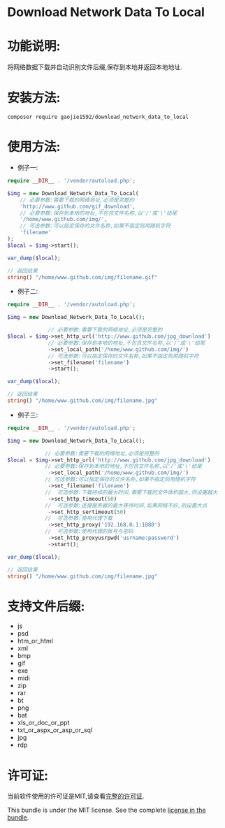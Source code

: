 # Download Network Data To Local


# 功能说明:
将网络数据下载并自动识别文件后缀,保存到本地并返回本地地址.
# 安装方法:
```
composer require gaojie1592/download_network_data_to_local
```
# 使用方法:

- 例子一:
```php
require __DIR__ . '/vendor/autoload.php';

$img = new Download_Network_Data_To_Local(
    // 必要参数:需要下载的网络地址,必须是完整的
    'http://www.github.com/gif_download',
    // 必要参数:保存到本地的地址,不包含文件名称,以'/'或'\'结尾
    '/home/www.github.com/img/',
    // 可选参数:可以指定保存的文件名称,如果不指定则用随机字符
    'filename'
);
$local = $img->start();

var_dump($local);

// 返回结果
string() "/home/www.github.com/img/filename.gif"
```
- 例子二:
```php
require __DIR__ . '/vendor/autoload.php';

$img = new Download_Network_Data_To_Local();

             // 必要参数:需要下载的网络地址,必须是完整的
$local = $img->set_http_url('http://www.github.com/jpg_download')
             // 必要参数:保存到本地的地址,不包含文件名称,以'/'或'\'结尾
             ->set_local_path('/home/www.github.com/img/')
             // 可选参数:可以指定保存的文件名称,如果不指定则用随机字符
             ->set_filename('filename')
             ->start();

var_dump($local);

// 返回结果
string() "/home/www.github.com/img/filename.jpg"

```
- 例子三:
```php
require __DIR__ . '/vendor/autoload.php';

$img = new Download_Network_Data_To_Local();

            // 必要参数:需要下载的网络地址,必须是完整的
$local = $img->set_http_url('http://www.github.com/jpg_download')
            // 必要参数:保存到本地的地址,不包含文件名称,以'/'或'\'结尾
             ->set_local_path('/home/www.github.com/img/')
            // 可选参数:可以指定保存的文件名称,如果不指定则用随机字符
             ->set_filename('filename')
            //  可选参数:下载持续的最大时间,需要下载的文件体积越大,则设置越大
             ->set_http_timeout(50)
            //  可选参数:连接服务器的最大等待时间,如果网络不好,则设置大点
             ->set_http_sertimeout(50)
            //  可选参数:使用代理下载
             ->set_http_proxy('192.168.0.1:1080')
            //  可选参数:使用代理的账号与密码
             ->set_http_proxyusrpwd('usrname:password')
             ->start();

var_dump($local);

// 返回结果
string() "/home/www.github.com/img/filename.jpg"

```


# 支持文件后缀:
- js
- psd
- htm_or_html
- xml
- bmp
- gif
- exe
- midi
- zip
- rar
- bt
- png
- bat
- xls_or_doc_or_ppt
- txt_or_aspx_or_asp_or_sql
- jpg
- rdp

# 许可证:
当前软件使用的许可证是MIT,请查看[完整的许可证](https://github.com/gaojie1592/Download_Network_Data_To_Local/blob/main/LICENSE).

This bundle is under the MIT license. See the complete [license in the bundle](https://github.com/gaojie1592/Download_Network_Data_To_Local/blob/main/LICENSE).